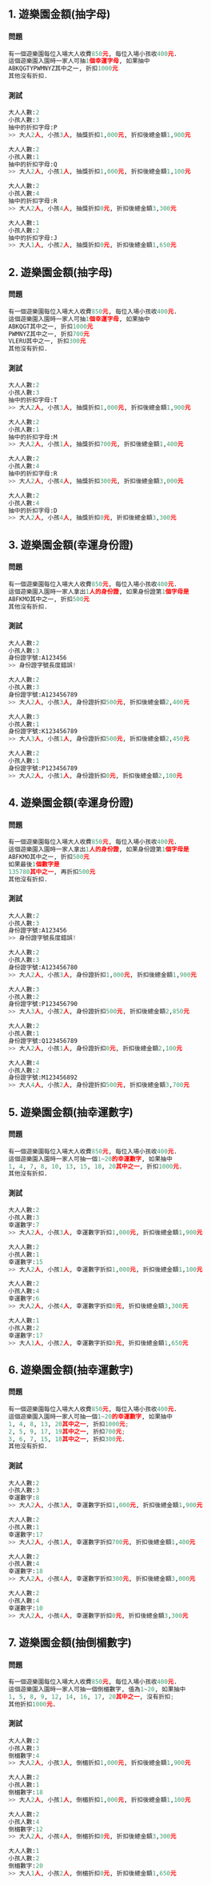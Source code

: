 

## 1. 遊樂園金額(抽字母)

#### 問題

``` python
有一個遊樂園每位入場大人收費850元, 每位入場小孩收400元.
這個遊樂園入園時一家人可抽1個幸運字母, 如果抽中
ABKQGTYPWMNYZ其中之一, 折扣1000元
其他沒有折扣.
```

#### 測試
``` python
大人人數:2
小孩人數:3
抽中的折扣字母:P
>> 大人2人, 小孩3人, 抽獎折扣1,000元, 折扣後總金額1,900元

大人人數:2
小孩人數:1
抽中的折扣字母:Q
>> 大人2人, 小孩1人, 抽獎折扣1,000元, 折扣後總金額1,100元

大人人數:2
小孩人數:4
抽中的折扣字母:R
>> 大人2人, 小孩4人, 抽獎折扣0元, 折扣後總金額3,300元

大人人數:1
小孩人數:2
抽中的折扣字母:J
>> 大人1人, 小孩2人, 抽獎折扣0元, 折扣後總金額1,650元
```


## 2. 遊樂園金額(抽字母)

#### 問題

``` python
有一個遊樂園每位入場大人收費850元, 每位入場小孩收400元.
這個遊樂園入園時一家人可抽1個幸運字母, 如果抽中
ABKQGT其中之一, 折扣1000元
PWMNYZ其中之一, 折扣700元
VLERU其中之一, 折扣300元
其他沒有折扣.
```

#### 測試
``` python
大人人數:2
小孩人數:3
抽中的折扣字母:T
>> 大人2人, 小孩3人, 抽獎折扣1,000元, 折扣後總金額1,900元

大人人數:2
小孩人數:1
抽中的折扣字母:M
>> 大人2人, 小孩1人, 抽獎折扣700元, 折扣後總金額1,400元

大人人數:2
小孩人數:4
抽中的折扣字母:R
>> 大人2人, 小孩4人, 抽獎折扣300元, 折扣後總金額3,000元

大人人數:2
小孩人數:4
抽中的折扣字母:D
>> 大人2人, 小孩4人, 抽獎折扣0元, 折扣後總金額3,300元
```



## 3. 遊樂園金額(幸運身份證)

#### 問題

``` python
有一個遊樂園每位入場大人收費850元, 每位入場小孩收400元.
這個遊樂園入園時一家人拿出1人的身份證, 如果身份證第1個字母是
ABFKMO其中之一, 折扣500元
其他沒有折扣.
```

#### 測試
``` python
大人人數:2
小孩人數:3
身份證字號:A123456
>> 身份證字號長度錯誤!

大人人數:2
小孩人數:3
身份證字號:A123456789
>> 大人2人, 小孩3人, 身份證折扣500元, 折扣後總金額2,400元

大人人數:3
小孩人數:1
身份證字號:K123456789
>> 大人3人, 小孩1人, 身份證折扣500元, 折扣後總金額2,450元

大人人數:2
小孩人數:1
身份證字號:P123456789
>> 大人2人, 小孩1人, 身份證折扣0元, 折扣後總金額2,100元
```


## 4. 遊樂園金額(幸運身份證)

#### 問題

``` python
有一個遊樂園每位入場大人收費850元, 每位入場小孩收400元.
這個遊樂園入園時一家人拿出1人的身份證, 如果身份證第1個字母是
ABFKMO其中之一, 折扣500元
如果最後1個數字是
135780其中之一, 再折扣500元
其他沒有折扣.
```

#### 測試
``` python
大人人數:2
小孩人數:3
身份證字號:A123456
>> 身份證字號長度錯誤!

大人人數:2
小孩人數:3
身份證字號:A123456780
>> 大人2人, 小孩3人, 身份證折扣1,000元, 折扣後總金額1,900元

大人人數:3
小孩人數:2
身份證字號:P123456790
>> 大人3人, 小孩2人, 身份證折扣500元, 折扣後總金額2,850元

大人人數:2
小孩人數:1
身份證字號:Q123456789
>> 大人2人, 小孩1人, 身份證折扣0元, 折扣後總金額2,100元

大人人數:4
小孩人數:2
身份證字號:M123456892
>> 大人4人, 小孩2人, 身份證折扣500元, 折扣後總金額3,700元
```



## 5. 遊樂園金額(抽幸運數字)

#### 問題

``` python
有一個遊樂園每位入場大人收費850元, 每位入場小孩收400元.
這個遊樂園入園時一家人可抽一個1~20的幸運數字, 如果抽中
1, 4, 7, 8, 10, 13, 15, 18, 20其中之一, 折扣1000元.
其他沒有折扣.
```

#### 測試
``` python
大人人數:2
小孩人數:3
幸運數字:7
>> 大人2人, 小孩3人, 幸運數字折扣1,000元, 折扣後總金額1,900元

大人人數:2
小孩人數:1
幸運數字:15
>> 大人2人, 小孩1人, 幸運數字折扣1,000元, 折扣後總金額1,100元

大人人數:2
小孩人數:4
幸運數字:6
>> 大人2人, 小孩4人, 幸運數字折扣0元, 折扣後總金額3,300元

大人人數:1
小孩人數:2
幸運數字:17
>> 大人1人, 小孩2人, 幸運數字折扣0元, 折扣後總金額1,650元
```


## 6. 遊樂園金額(抽幸運數字)

#### 問題

``` python
有一個遊樂園每位入場大人收費850元, 每位入場小孩收400元.
這個遊樂園入園時一家人可抽一個1~20的幸運數字, 如果抽中
1, 4, 8, 13, 20其中之一, 折扣1000元;
2, 5, 9, 17, 19其中之一, 折扣700元;
3, 6, 7, 15, 18其中之一, 折扣300元.
其他沒有折扣.
```

#### 測試
``` python
大人人數:2
小孩人數:3
幸運數字:8
>> 大人2人, 小孩3人, 幸運數字折扣1,000元, 折扣後總金額1,900元

大人人數:2
小孩人數:1
幸運數字:17
>> 大人2人, 小孩1人, 幸運數字折扣700元, 折扣後總金額1,400元

大人人數:2
小孩人數:4
幸運數字:18
>> 大人2人, 小孩4人, 幸運數字折扣300元, 折扣後總金額3,000元

大人人數:2
小孩人數:4
幸運數字:10
>> 大人2人, 小孩4人, 幸運數字折扣0元, 折扣後總金額3,300元
```


## 7. 遊樂園金額(抽倒楣數字)

#### 問題

``` python
有一個遊樂園每位入場大人收費850元, 每位入場小孩收400元.
這個遊樂園入園時一家人可抽一個倒楣數字, 值為1~20, 如果抽中
1, 5, 8, 9, 12, 14, 16, 17, 20其中之一, 沒有折扣;
其他折扣1000元.
```

#### 測試
``` python
大人人數:2
小孩人數:3
倒楣數字:4
>> 大人2人, 小孩3人, 倒楣折扣1,000元, 折扣後總金額1,900元

大人人數:2
小孩人數:1
倒楣數字:18
>> 大人2人, 小孩1人, 倒楣折扣1,000元, 折扣後總金額1,100元

大人人數:2
小孩人數:4
倒楣數字:12
>> 大人2人, 小孩4人, 倒楣折扣0元, 折扣後總金額3,300元

大人人數:1
小孩人數:2
倒楣數字:20
>> 大人1人, 小孩2人, 倒楣折扣0元, 折扣後總金額1,650元
```
